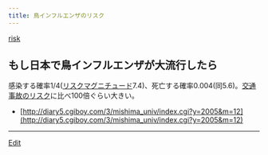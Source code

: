 ```yaml
---
title: 鳥インフルエンザのリスク
---
```

[risk](/risk)


## もし日本で鳥インフルエンザが大流行したら

感染する確率1/4([リスクマグニチュード](/リスクマグニチュード)7.4)、死亡する確率0.004(同5.6)。[交通事故のリスク](/交通事故のリスク)に比べ100倍ぐらい大きい。

* [http://diary5.cgiboy.com/3/mishima_univ/index.cgi?y=2005&m=12](http://diary5.cgiboy.com/3/mishima_univ/index.cgi?y=2005&m=12)






----
[Edit](https://github.com/vitroid/vitroid.github.io/edit/master/MD/鳥インフルエンザのリスク.md)
